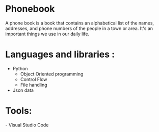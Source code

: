 # Phonebook

A phone book is a book that contains an alphabetical list of the names, addresses, and phone numbers of the people in a town or area.
It's an important things we use in our daily life.

<h1> Languages and libraries :</h1>

  - Python </br>
    - Object Oriented programming</br>
    - Control Flow
    - File handling
  - Json data
<h1> Tools:</h1>
  - Visual Studio Code
